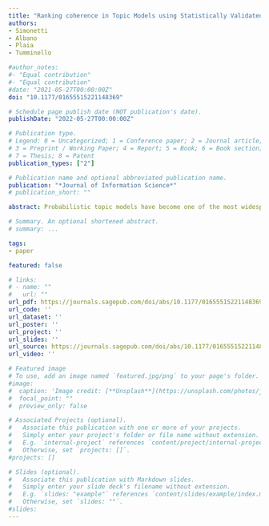 ```yaml
---
title: "Ranking coherence in Topic Models using Statistically Validated Networks"
authors:
- Simonetti
- Albano
- Plaia
- Tumminello

#author_notes:
#- "Equal contribution"
#- "Equal contribution"
#date: "2021-05-27T00:00:00Z"
doi: "10.1177/01655515221148369"

# Schedule page publish date (NOT publication's date).
publishDate: "2022-05-27T00:00:00Z"

# Publication type.
# Legend: 0 = Uncategorized; 1 = Conference paper; 2 = Journal article;
# 3 = Preprint / Working Paper; 4 = Report; 5 = Book; 6 = Book section;
# 7 = Thesis; 8 = Patent
publication_types: ["2"]

# Publication name and optional abbreviated publication name.
publication: "*Journal of Information Science*"
# publication_short: ""

abstract: Probabilistic topic models have become one of the most widespread machine learning techniques in textual analysis. Topic discovering is an unsupervised process that does not guarantee the interpretability of its output. Hence, the automatic evaluation of topic coherence has attracted the interest of many researchers over the last decade, and it is an open research area. The present article offers a new quality evaluation method based on Statistically Validated Networks (SVNs). The proposed probabilistic approach consists of representing each topic as a weighted network of its most probable words. The presence of a link between each pair of words is assessed by statistically validating their co-occurrence in sentences against the null hypothesis of random co-occurrence. The proposed method allows one to distinguish between high-quality and low-quality topics, by making use of a battery of statistical tests. The statistically significant pairwise associations of words represented by the links in the SVN might reasonably be expected to be strictly related to the semantic coherence and interpretability of a topic. Therefore, the more connected the network, the more coherent the topic in question. We demonstrate the effectiveness of the method through an analysis of a real text corpus, which shows that the proposed measure is more correlated with human judgement than the state-of-the-art coherence measures.

# Summary. An optional shortened abstract.
# summary: ...

tags:
- paper

featured: false

# links:
# - name: ""
#   url: ""
url_pdf: https://journals.sagepub.com/doi/abs/10.1177/01655515221148369
url_code: ''
url_dataset: ''
url_poster: ''
url_project: ''
url_slides: ''
url_source: https://journals.sagepub.com/doi/abs/10.1177/01655515221148369
url_video: ''

# Featured image
# To use, add an image named `featured.jpg/png` to your page's folder. 
#image:
#  caption: 'Image credit: [**Unsplash**](https://unsplash.com/photos/jdD8gXaTZsc)'
#  focal_point: ""
#  preview_only: false

# Associated Projects (optional).
#   Associate this publication with one or more of your projects.
#   Simply enter your project's folder or file name without extension.
#   E.g. `internal-project` references `content/project/internal-project/index.md`.
#   Otherwise, set `projects: []`.
#projects: []

# Slides (optional).
#   Associate this publication with Markdown slides.
#   Simply enter your slide deck's filename without extension.
#   E.g. `slides: "example"` references `content/slides/example/index.md`.
#   Otherwise, set `slides: ""`.
#slides:
---
```

